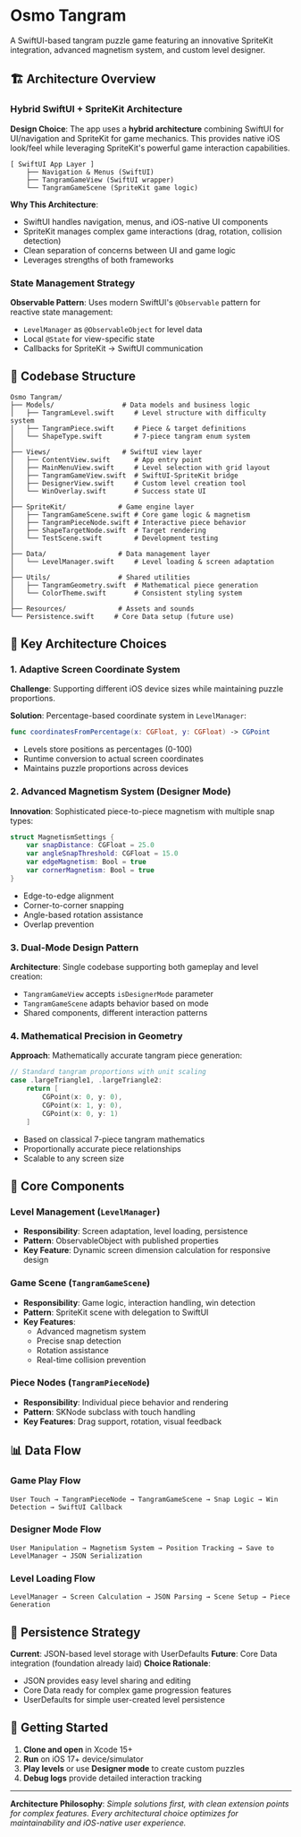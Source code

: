 # Osmo Tangram

A SwiftUI-based tangram puzzle game featuring an innovative SpriteKit integration, advanced magnetism system, and custom level designer.

## 🏗️ Architecture Overview

### Hybrid SwiftUI + SpriteKit Architecture

**Design Choice**: The app uses a **hybrid architecture** combining SwiftUI for UI/navigation and SpriteKit for game mechanics. This provides native iOS look/feel while leveraging SpriteKit's powerful game interaction capabilities.

```
[ SwiftUI App Layer ]
    ├── Navigation & Menus (SwiftUI)
    ├── TangramGameView (SwiftUI wrapper)
    └── TangramGameScene (SpriteKit game logic)
```

**Why This Architecture**:
- SwiftUI handles navigation, menus, and iOS-native UI components
- SpriteKit manages complex game interactions (drag, rotation, collision detection)
- Clean separation of concerns between UI and game logic
- Leverages strengths of both frameworks

### State Management Strategy

**Observable Pattern**: Uses modern SwiftUI's `@Observable` pattern for reactive state management:
- `LevelManager` as `@ObservableObject` for level data
- Local `@State` for view-specific state
- Callbacks for SpriteKit → SwiftUI communication

## 📁 Codebase Structure

```
Osmo Tangram/
├── Models/                 # Data models and business logic
│   ├── TangramLevel.swift     # Level structure with difficulty system
│   ├── TangramPiece.swift     # Piece & target definitions
│   └── ShapeType.swift        # 7-piece tangram enum system
│
├── Views/                  # SwiftUI view layer
│   ├── ContentView.swift      # App entry point
│   ├── MainMenuView.swift     # Level selection with grid layout
│   ├── TangramGameView.swift  # SwiftUI-SpriteKit bridge
│   ├── DesignerView.swift     # Custom level creation tool
│   └── WinOverlay.swift       # Success state UI
│
├── SpriteKit/             # Game engine layer
│   ├── TangramGameScene.swift # Core game logic & magnetism
│   ├── TangramPieceNode.swift # Interactive piece behavior
│   ├── ShapeTargetNode.swift  # Target rendering
│   └── TestScene.swift        # Development testing
│
├── Data/                  # Data management layer
│   └── LevelManager.swift     # Level loading & screen adaptation
│
├── Utils/                 # Shared utilities
│   ├── TangramGeometry.swift  # Mathematical piece generation
│   └── ColorTheme.swift       # Consistent styling system
│
├── Resources/             # Assets and sounds
└── Persistence.swift     # Core Data setup (future use)
```

## 🔧 Key Architecture Choices

### 1. **Adaptive Screen Coordinate System**
**Challenge**: Supporting different iOS device sizes while maintaining puzzle proportions.

**Solution**: Percentage-based coordinate system in `LevelManager`:
```swift
func coordinatesFromPercentage(x: CGFloat, y: CGFloat) -> CGPoint
```
- Levels store positions as percentages (0-100)
- Runtime conversion to actual screen coordinates
- Maintains puzzle proportions across devices

### 2. **Advanced Magnetism System** (Designer Mode)
**Innovation**: Sophisticated piece-to-piece magnetism with multiple snap types:
```swift
struct MagnetismSettings {
    var snapDistance: CGFloat = 25.0
    var angleSnapThreshold: CGFloat = 15.0
    var edgeMagnetism: Bool = true
    var cornerMagnetism: Bool = true
}
```
- Edge-to-edge alignment
- Corner-to-corner snapping
- Angle-based rotation assistance
- Overlap prevention

### 3. **Dual-Mode Design Pattern**
**Architecture**: Single codebase supporting both gameplay and level creation:
- `TangramGameView` accepts `isDesignerMode` parameter
- `TangramGameScene` adapts behavior based on mode
- Shared components, different interaction patterns

### 4. **Mathematical Precision in Geometry**
**Approach**: Mathematically accurate tangram piece generation:
```swift
// Standard tangram proportions with unit scaling
case .largeTriangle1, .largeTriangle2:
    return [
        CGPoint(x: 0, y: 0),
        CGPoint(x: 1, y: 0),
        CGPoint(x: 0, y: 1)
    ]
```
- Based on classical 7-piece tangram mathematics
- Proportionally accurate piece relationships
- Scalable to any screen size

## 🎯 Core Components

### Level Management (`LevelManager`)
- **Responsibility**: Screen adaptation, level loading, persistence
- **Pattern**: ObservableObject with published properties
- **Key Feature**: Dynamic screen dimension calculation for responsive design

### Game Scene (`TangramGameScene`)
- **Responsibility**: Game logic, interaction handling, win detection
- **Pattern**: SpriteKit scene with delegation to SwiftUI
- **Key Features**: 
  - Advanced magnetism system
  - Precise snap detection
  - Rotation assistance
  - Real-time collision prevention

### Piece Nodes (`TangramPieceNode`)
- **Responsibility**: Individual piece behavior and rendering
- **Pattern**: SKNode subclass with touch handling
- **Key Features**: Drag support, rotation, visual feedback

## 📊 Data Flow

### Game Play Flow
```
User Touch → TangramPieceNode → TangramGameScene → Snap Logic → Win Detection → SwiftUI Callback
```

### Designer Mode Flow  
```
User Manipulation → Magnetism System → Position Tracking → Save to LevelManager → JSON Serialization
```

### Level Loading Flow
```
LevelManager → Screen Calculation → JSON Parsing → Scene Setup → Piece Generation
```


## 💾 Persistence Strategy

**Current**: JSON-based level storage with UserDefaults
**Future**: Core Data integration (foundation already laid)
**Choice Rationale**: 
- JSON provides easy level sharing and editing
- Core Data ready for complex game progression features
- UserDefaults for simple user-created level persistence

## 🚀 Getting Started

1. **Clone and open** in Xcode 15+
2. **Run** on iOS 17+ device/simulator
3. **Play levels** or use **Designer mode** to create custom puzzles
4. **Debug logs** provide detailed interaction tracking


---

**Architecture Philosophy**: *Simple solutions first, with clean extension points for complex features. Every architectural choice optimizes for maintainability and iOS-native user experience.*